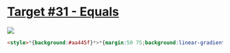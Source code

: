# [Target #31 - Equals](https://cssbattle.dev/play/31)

![](https://cssbattle.dev/targets/31.png)

```HTML
<style>*{background:#aa445f}*>*{margin:50 75;background:linear-gradient(90deg,#F7EC7D 40%,#0000 1q,60%,#E38F66 1q);border-radius:2in
```